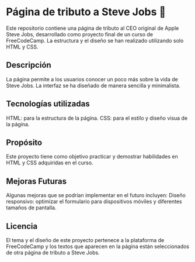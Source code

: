# Página de tributo a Steve Jobs 🍎
Este repositorio contiene una página de tributo al CEO original de Apple Steve Jobs, desarrollado como proyecto final de un curso de FreeCodeCamp. La estructura y el diseño se han realizado utilizando solo HTML y CSS.

## Descripción
La página permite a los usuarios conocer un poco más sobre la vida de Steve Jobs. La interfaz se ha diseñado de manera sencilla y minimalista.

## Tecnologías utilizadas
HTML: para la estructura de la página.
CSS: para el estilo y diseño visua de la página.

## Propósito
Este proyecto tiene como objetivo practicar y demostrar habilidades en HTML y CSS adquiridas en el curso.

## Mejoras Futuras
Algunas mejoras que se podrían implementar en el futuro incluyen:
Diseño responsivo: optimizar el formulario para dispositivos móviles y diferentes tamaños de pantalla.

## Licencia
El tema y el diseño de este proyecto pertenece a la plataforma de FreeCodeCamp y los textos que aparecen en la página están seleccionados de otra página de tributo a Steve Jobs.

